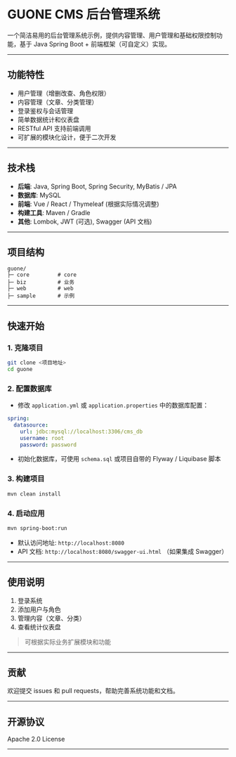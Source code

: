 # GUONE CMS 后台管理系统

一个简洁易用的后台管理系统示例，提供内容管理、用户管理和基础权限控制功能，基于 Java Spring Boot + 前端框架（可自定义）实现。

---

## 功能特性

* 用户管理（增删改查、角色权限）
* 内容管理（文章、分类管理）
* 登录鉴权与会话管理
* 简单数据统计和仪表盘
* RESTful API 支持前端调用
* 可扩展的模块化设计，便于二次开发

---

## 技术栈

* **后端**: Java, Spring Boot, Spring Security, MyBatis / JPA
* **数据库**: MySQL
* **前端**: Vue / React / Thymeleaf (根据实际情况调整)
* **构建工具**: Maven / Gradle
* **其他**: Lombok, JWT (可选), Swagger (API 文档)

---

## 项目结构

```maven
guone/
├─ core         # core
├─ biz          # 业务
├─ web          # web
├─ sample       # 示例

``` 

---

## 快速开始

### 1. 克隆项目

```bash
git clone <项目地址>
cd guone
```

### 2. 配置数据库

* 修改 `application.yml` 或 `application.properties` 中的数据库配置：

```yaml
spring:
  datasource:
    url: jdbc:mysql://localhost:3306/cms_db
    username: root
    password: password
```

* 初始化数据库，可使用 `schema.sql` 或项目自带的 Flyway / Liquibase 脚本

### 3. 构建项目

```bash
mvn clean install
```

### 4. 启动应用

```bash
mvn spring-boot:run
```

* 默认访问地址: `http://localhost:8080`
* API 文档: `http://localhost:8080/swagger-ui.html` （如果集成 Swagger）

---

## 使用说明

1. 登录系统
2. 添加用户与角色
3. 管理内容（文章、分类）
4. 查看统计仪表盘

> 可根据实际业务扩展模块和功能

---

## 贡献

欢迎提交 issues 和 pull requests，帮助完善系统功能和文档。

---

## 开源协议

Apache 2.0 License

---
